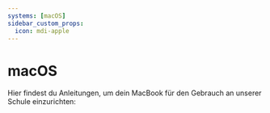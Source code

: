```yaml
---
systems: [macOS]
sidebar_custom_props:
  icon: mdi-apple
---
```


# macOS



Hier findest du Anleitungen, um dein MacBook für den Gebrauch an unserer Schule einzurichten:

<Features/>
